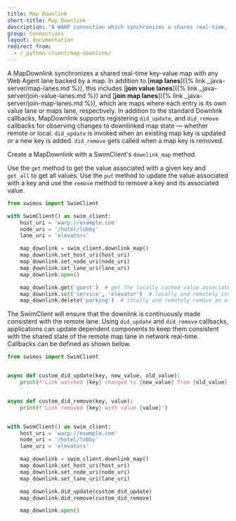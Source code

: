 ```yaml
---
title: Map Downlink
short-title: Map Downlink
description: "A WARP connection which synchronizes a shares real-time, key-value map with a remote map lane"
group: Connections
layout: documentation
redirect_from:
  - /_python-client/map-downlink/
---
```


A MapDownlink synchronizes a shared real-time key-value map with any Web Agent lane backed by a map. In addition
to [**map lanes**]({% link _java-server/map-lanes.md %}), this includes
[**join value lanes**]({% link _java-server/join-value-lanes.md %}) and
[**join map lanes**]({% link _java-server/join-map-lanes.md %}), which are maps
where each entry is its own value lane or maps lane, respectively. In addition to the standard Downlink callbacks,
MapDownlink supports registering `did_update`, and `did_remove` callbacks for observing changes to downlinked map
state —
whether remote or local. `did_update` is invoked when an existing map key is updated or a new key is added. `did_remove`
gets called when a map key is removed.

Create a MapDownlink with a SwimClient's `downlink_map` method.

Use the `get` method to get the value associated with a given key and `get_all` to get all values. Use the `put` method
to update the value associated with a key and use the `remove` method to remove a key and its associated value.

```python
from swimos import SwimClient

with SwimClient() as swim_client:
    host_uri = 'warp://example.com'
    node_uri = '/hotel/lobby'
    lane_uri = 'elevators'

    map_downlink = swim_client.downlink_map()
    map_downlink.set_host_uri(host_uri)
    map_downlink.set_node_uri(node_uri)
    map_downlink.set_lane_uri(lane_uri)
    map_downlink.open()

    map_downlink.get('guest')  # get the locally cached value associated with the key
    map_downlink.set('service', 'elevator')  # locally and remotely insert a new entry
    map_downlink.delete('parking')  # locally and remotely remove an existing entry
```

The SwimClient will ensure that the downlink is continuously made consistent with the remote lane. Using `did_update`
and `did_remove` callbacks, applications can update dependent components to keep them consistent with the shared
state of the remote map lane in network real-time. Callbacks can be defined as shown below.

```python
from swimos import SwimClient


async def custom_did_update(key, new_value, old_value):
    print(f'Link watched {key} changed to {new_value} from {old_value}')


async def custom_did_remove(key, value):
    print(f'Link removed {key} with value {value}')


with SwimClient() as swim_client:
    host_uri = 'warp://example.com'
    node_uri = '/hotel/lobby'
    lane_uri = 'elevators'

    map_downlink = swim_client.downlink_map()
    map_downlink.set_host_uri(host_uri)
    map_downlink.set_node_uri(node_uri)
    map_downlink.set_lane_uri(lane_uri)

    map_downlink.did_update(custom_did_update)
    map_downlink.did_remove(custom_did_remove)

    map_downlink.open()
```